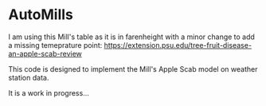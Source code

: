 # AutoMills


I am using this Mill's table as it is in farenheight with a minor change to add a missing temeprature point:  https://extension.psu.edu/tree-fruit-disease-an-apple-scab-review

This code is designed to implement the Mill's Apple Scab model on weather station data.

It is a work in progress...



